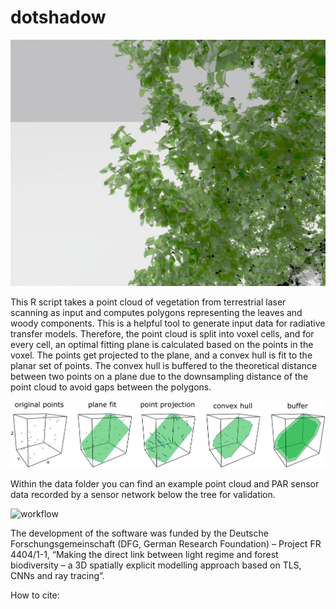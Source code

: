 # dotshadow

![example image](./images/front_render_detail.jpg)

This R script takes a point cloud of vegetation from terrestrial laser scanning as input and computes polygons representing the leaves and woody components. This is a helpful tool to generate input data for radiative transfer models. Therefore, the point cloud is split into voxel cells, and for every cell, an optimal fitting plane is calculated based on the points in the voxel. The points get projected to the plane, and a convex hull is fit to the planar set of points. The convex hull is buffered to the theoretical distance between two points on a plane due to the downsampling distance of the point cloud to avoid gaps between the polygons.

![workflow](./images/algorithm_illustration.png)

Within the data folder you can find an example point cloud and PAR sensor data recorded by a sensor network below the tree for validation. 

![workflow](./images/animation.gif)

The development of the software was funded by the Deutsche Forschungsgemeinschaft (DFG, German Research Foundation) – Project FR 4404/1-1, “Making the direct link between light regime and forest biodiversity – a 3D spatially explicit modelling approach based on TLS, CNNs and ray tracing”.

How to cite:
